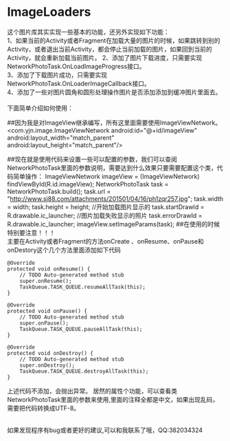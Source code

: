 # ImageLoaders
这个图片库其实实现一些基本的功能，还另外实现如下功能：</br>
1、如果当前的Activity或者Fragment在加载大量的图片的时候，如果跳转到别的Activity，或者退出当前Activity，都会停止当前加载的图片，如果回到当前的Activity，就会重新加载当前图片。
2、添加了图片下载进度，只需要实现NetworkPhotoTask.OnLoadImageProgress接口。</br>
3、添加了下载图片成功，只需要实现NetworkPhotoTask.OnLoaderImageCallback接口。</br>
4、添加了一些对图片圆角和圆形处理操作图片是否添加添加到缓冲图片里面去。</br>
</br>
下面简单介绍如何使用：

##因为我是对ImageView继承编写，所有这里面需要使用ImageViewNetwork。</br>
    <com.yjn.image.ImageViewNetwork 
        android:id="@+id/imageView"
        android:layout_width="match_parent"
        android:layout_height="match_parent"/>

##现在就是使用代码来设置一些可以配置的参数，我们可以查阅NetworkPhotoTask里面的参数说明，需要达到什么效果只要需要配置这个类，代码简单操作：
    ImageViewNetwork imageView = (ImageViewNetwork) findViewById(R.id.imageView);
	NetworkPhotoTask task = NetworkPhotoTask.build();
	task.url = "http://www.sj88.com/attachments/201501/04/16/ph1zqr257.jpg";
	task.width = width;
	task.height = height;
	//开始加载图片显示的
	task.startDrawId = R.drawable.ic_launcher;
	//图片加载失败显示的照片
	task.errorDrawId = R.drawable.ic_launcher;
	imageView.setImageParams(task);
##在使用的时候特别要注意！！！</br>主要在Activity或者Fragment的方法onCreate 、onResume、onPause和onDestory这个几个方法里面添加如下代码

	@Override
	protected void onResume() {
		// TODO Auto-generated method stub
		super.onResume();
		TaskQueue.TASK_QUEUE.resumeAllTask(this);
	}
	
	@Override
	protected void onPause() {
		// TODO Auto-generated method stub
		super.onPause();
		TaskQueue.TASK_QUEUE.pauseAllTask(this);
	}
	
	@Override
	protected void onDestroy() {
		// TODO Auto-generated method stub
		super.onDestroy();
		TaskQueue.TASK_QUEUE.destroyAllTask(this);
	}
上述代码不添加，会抛出异常。
居然的属性个功能，可以查看类NetworkPhotoTask里面的参数来使用,里面的注释全都是中文，如果出现乱码，需要把代码转换成UTF-8。

</br>
如果发现程序有bug或者更好的建议,可以和我联系了哦，QQ:382034324




